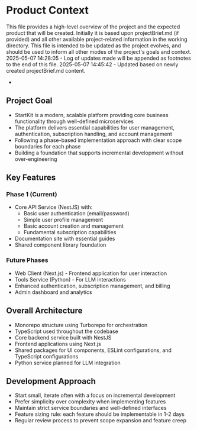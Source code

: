 # Product Context

This file provides a high-level overview of the project and the expected product that will be created. Initially it is based upon projectBrief.md (if provided) and all other available project-related information in the working directory. This file is intended to be updated as the project evolves, and should be used to inform all other modes of the project's goals and context.
2025-05-07 14:28:05 - Log of updates made will be appended as footnotes to the end of this file.
2025-05-07 14:45:42 - Updated based on newly created projectBrief.md content.

-

## Project Goal

- StartKit is a modern, scalable platform providing core business functionality through well-defined microservices
- The platform delivers essential capabilities for user management, authentication, subscription handling, and account management
- Following a phase-based implementation approach with clear scope boundaries for each phase
- Building a foundation that supports incremental development without over-engineering

## Key Features

### Phase 1 (Current)

- Core API Service (NestJS) with:
  - Basic user authentication (email/password)
  - Simple user profile management
  - Basic account creation and management
  - Fundamental subscription capabilities
- Documentation site with essential guides
- Shared component library foundation

### Future Phases

- Web Client (Next.js) - Frontend application for user interaction
- Tools Service (Python) - For LLM interactions
- Enhanced authentication, subscription management, and billing
- Admin dashboard and analytics

## Overall Architecture

- Monorepo structure using Turborepo for orchestration
- TypeScript used throughout the codebase
- Core backend service built with NestJS
- Frontend applications using Next.js
- Shared packages for UI components, ESLint configurations, and TypeScript configurations
- Python service planned for LLM integration

## Development Approach

- Start small, iterate often with a focus on incremental development
- Prefer simplicity over complexity when implementing features
- Maintain strict service boundaries and well-defined interfaces
- Feature sizing rule: each feature should be implementable in 1-2 days
- Regular review process to prevent scope expansion and feature creep
